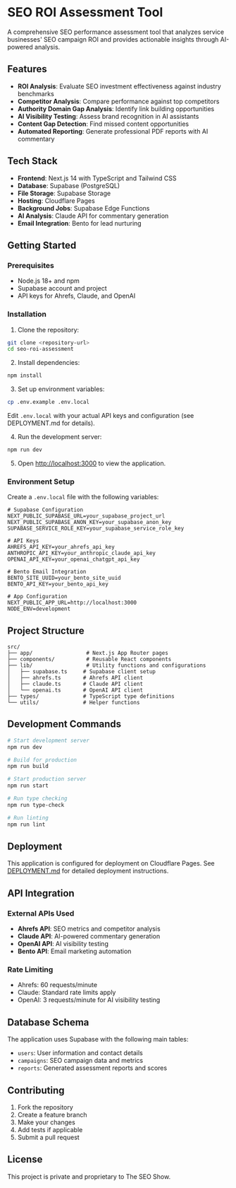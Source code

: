 # SEO ROI Assessment Tool

A comprehensive SEO performance assessment tool that analyzes service businesses' SEO campaign ROI and provides actionable insights through AI-powered analysis.

## Features

- **ROI Analysis**: Evaluate SEO investment effectiveness against industry benchmarks
- **Competitor Analysis**: Compare performance against top competitors
- **Authority Domain Gap Analysis**: Identify link building opportunities
- **AI Visibility Testing**: Assess brand recognition in AI assistants
- **Content Gap Detection**: Find missed content opportunities
- **Automated Reporting**: Generate professional PDF reports with AI commentary

## Tech Stack

- **Frontend**: Next.js 14 with TypeScript and Tailwind CSS
- **Database**: Supabase (PostgreSQL)
- **File Storage**: Supabase Storage
- **Hosting**: Cloudflare Pages
- **Background Jobs**: Supabase Edge Functions
- **AI Analysis**: Claude API for commentary generation
- **Email Integration**: Bento for lead nurturing

## Getting Started

### Prerequisites

- Node.js 18+ and npm
- Supabase account and project
- API keys for Ahrefs, Claude, and OpenAI

### Installation

1. Clone the repository:
```bash
git clone <repository-url>
cd seo-roi-assessment
```

2. Install dependencies:
```bash
npm install
```

3. Set up environment variables:
```bash
cp .env.example .env.local
```

Edit `.env.local` with your actual API keys and configuration (see DEPLOYMENT.md for details).

4. Run the development server:
```bash
npm run dev
```

5. Open [http://localhost:3000](http://localhost:3000) to view the application.

### Environment Setup

Create a `.env.local` file with the following variables:

```env
# Supabase Configuration
NEXT_PUBLIC_SUPABASE_URL=your_supabase_project_url
NEXT_PUBLIC_SUPABASE_ANON_KEY=your_supabase_anon_key
SUPABASE_SERVICE_ROLE_KEY=your_supabase_service_role_key

# API Keys
AHREFS_API_KEY=your_ahrefs_api_key
ANTHROPIC_API_KEY=your_anthropic_claude_api_key
OPENAI_API_KEY=your_openai_chatgpt_api_key

# Bento Email Integration
BENTO_SITE_UUID=your_bento_site_uuid
BENTO_API_KEY=your_bento_api_key

# App Configuration
NEXT_PUBLIC_APP_URL=http://localhost:3000
NODE_ENV=development
```

## Project Structure

```
src/
├── app/                 # Next.js App Router pages
├── components/          # Reusable React components
├── lib/                 # Utility functions and configurations
│   ├── supabase.ts     # Supabase client setup
│   ├── ahrefs.ts       # Ahrefs API client
│   ├── claude.ts       # Claude API client
│   └── openai.ts       # OpenAI API client
├── types/              # TypeScript type definitions
└── utils/              # Helper functions
```

## Development Commands

```bash
# Start development server
npm run dev

# Build for production
npm run build

# Start production server
npm run start

# Run type checking
npm run type-check

# Run linting
npm run lint
```

## Deployment

This application is configured for deployment on Cloudflare Pages. See [DEPLOYMENT.md](./DEPLOYMENT.md) for detailed deployment instructions.

## API Integration

### External APIs Used

- **Ahrefs API**: SEO metrics and competitor analysis
- **Claude API**: AI-powered commentary generation
- **OpenAI API**: AI visibility testing
- **Bento API**: Email marketing automation

### Rate Limiting

- Ahrefs: 60 requests/minute
- Claude: Standard rate limits apply
- OpenAI: 3 requests/minute for AI visibility testing

## Database Schema

The application uses Supabase with the following main tables:

- `users`: User information and contact details
- `campaigns`: SEO campaign data and metrics
- `reports`: Generated assessment reports and scores

## Contributing

1. Fork the repository
2. Create a feature branch
3. Make your changes
4. Add tests if applicable
5. Submit a pull request

## License

This project is private and proprietary to The SEO Show.

